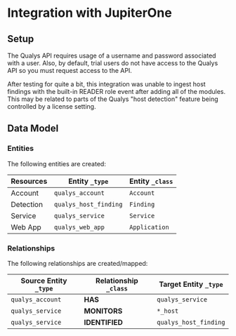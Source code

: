 # Integration with JupiterOne

## Setup

The Qualys API requires usage of a username and password associated with a user.
Also, by default, trial users do not have access to the Qualys API so you must
request access to the API.

After testing for quite a bit, this integration was unable to ingest host
findings with the built-in READER role event after adding all of the modules.
This may be related to parts of the Qualys "host detection" feature being
controlled by a license setting.

<!-- {J1_DOCUMENTATION_MARKER_START} -->
<!--
********************************************************************************
NOTE: ALL OF THE FOLLOWING DOCUMENTATION IS GENERATED USING THE
"j1-integration document" COMMAND. DO NOT EDIT BY HAND! PLEASE SEE THE DEVELOPER
DOCUMENTATION FOR USAGE INFORMATION:

https://github.com/JupiterOne/sdk/blob/master/docs/integrations/development.md
********************************************************************************
-->

## Data Model

### Entities

The following entities are created:

| Resources | Entity `_type`        | Entity `_class` |
| --------- | --------------------- | --------------- |
| Account   | `qualys_account`      | `Account`       |
| Detection | `qualys_host_finding` | `Finding`       |
| Service   | `qualys_service`      | `Service`       |
| Web App   | `qualys_web_app`      | `Application`   |

### Relationships

The following relationships are created/mapped:

| Source Entity `_type` | Relationship `_class` | Target Entity `_type` |
| --------------------- | --------------------- | --------------------- |
| `qualys_account`      | **HAS**               | `qualys_service`      |
| `qualys_service`      | **MONITORS**          | `*_host`              |
| `qualys_service`      | **IDENTIFIED**        | `qualys_host_finding` |

<!--
********************************************************************************
END OF GENERATED DOCUMENTATION AFTER BELOW MARKER
********************************************************************************
-->
<!-- {J1_DOCUMENTATION_MARKER_END} -->

